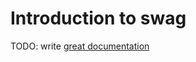 # Introduction to swag

TODO: write [great documentation](http://jacobian.org/writing/great-documentation/what-to-write/)
